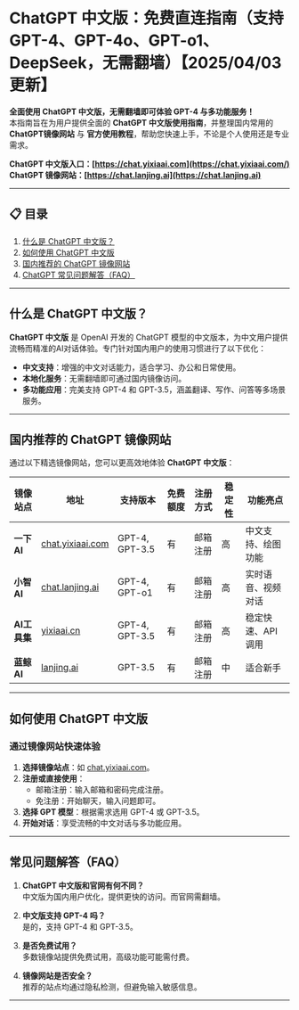 # ChatGPT 中文版：免费直连指南（支持GPT-4、GPT-4o、GPT-o1、DeepSeek，无需翻墙）【2025/04/03 更新】                    

**全面使用 ChatGPT 中文版，无需翻墙即可体验 GPT-4 与多功能服务！**     
本指南旨在为用户提供全面的 **ChatGPT 中文版使用指南**，并整理国内常用的 **ChatGPT镜像网站** 与 **官方使用教程**，帮助您快速上手，不论是个人使用还是专业需求。 

**ChatGPT 中文版入口：[https://chat.yixiaai.com](https://chat.yixiaai.com/)**   
**ChatGPT 镜像网站：[https://chat.lanjing.ai](https://chat.lanjing.ai)**

---

## 📋 目录
1. [什么是 ChatGPT 中文版？](#什么是-chatgpt-中文版)
2. [如何使用 ChatGPT 中文版](#如何使用-chatgpt-中文版)
3. [国内推荐的 ChatGPT 镜像网站](#国内推荐的-chatgpt-镜像网站)
4. [ChatGPT 常见问题解答（FAQ）](#常见问题解答faq)

---

## 什么是 ChatGPT 中文版？

**ChatGPT 中文版** 是 OpenAI 开发的 ChatGPT 模型的中文版本，为中文用户提供流畅而精准的AI对话体验。专门针对国内用户的使用习惯进行了以下优化：

- **中文支持**：增强的中文对话能力，适合学习、办公和日常使用。
- **本地化服务**：无需翻墙即可通过国内镜像访问。
- **多功能应用**：完美支持 GPT-4 和 GPT-3.5，涵盖翻译、写作、问答等多场景服务。

---

## 国内推荐的 ChatGPT 镜像网站

通过以下精选镜像网站，您可以更高效地体验 **ChatGPT 中文版**：

| 镜像站点     | 地址                                           | 支持版本       | 免费额度 | 注册方式  | 稳定性 | 功能亮点       |
|--------------|------------------------------------------------|---------------|----------|----------|--------|----------------|
| **一下 AI**  | [chat.yixiaai.com](https://chat.yixiaai.com)   | GPT-4, GPT-3.5 | 有        | 邮箱注册 | 高     | 中文支持、绘图功能 |
| **小智 AI** | [chat.lanjing.ai](https://chat.lanjing.ai)       | GPT-4, GPT-o1  | 有        | 邮箱注册 | 高     | 实时语音、视频对话 |
| **AI工具集** | [yixiaai.cn](https://yixiaai.cn)               | GPT-4, GPT-3.5 | 有        | 邮箱注册 | 高     | 稳定快速、API调用  |
| **蓝鲸 AI**  | [lanjing.ai](https://lanjing.ai)               | GPT-3.5        | 有        | 邮箱注册 | 中     | 适合新手        |

---

## 如何使用 ChatGPT 中文版

### **通过镜像网站快速体验**
1. **选择镜像站点**：如 [chat.yixiaai.com](https://chat.yixiaai.com)。
2. **注册或直接使用**：
   - 邮箱注册：输入邮箱和密码完成注册。
   - 免注册：开始聊天，输入问题即可。
3. **选择 GPT 模型**：根据需求选用 GPT-4 或 GPT-3.5。
4. **开始对话**：享受流畅的中文对话与多功能应用。

---

## 常见问题解答（FAQ）

1. **ChatGPT 中文版和官网有何不同？**  
   中文版为国内用户优化，提供更快的访问。而官网需翻墙。

2. **中文版支持 GPT-4 吗？**  
   是的，支持 GPT-4 和 GPT-3.5。

3. **是否免费试用？**  
   多数镜像站提供免费试用，高级功能可能需付费。

4. **镜像网站是否安全？**  
   推荐的站点均通过隐私检测，但避免输入敏感信息。

---
